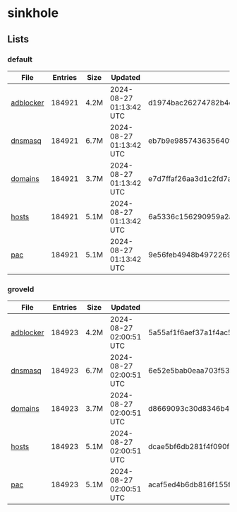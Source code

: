 # sinkhole

## Lists

### default

|File|Entries|Size|Updated|Hash|
|-|-|-|-|-|
|[adblocker](https://raw.githubusercontent.com/groveld/sinkhole/lists/default/adblocker.txt)|184921|4.2M|2024-08-27 01:13:42 UTC|d1974bac26274782b4d1ece21d46bd8c883befec138369a1de6de3c4a4113e0e|
|[dnsmasq](https://raw.githubusercontent.com/groveld/sinkhole/lists/default/dnsmasq.txt)|184921|6.7M|2024-08-27 01:13:42 UTC|eb7b9e985743635640fff1543add150c3f3ed297cf63133a39fc4bc912b2c8cb|
|[domains](https://raw.githubusercontent.com/groveld/sinkhole/lists/default/domains.txt)|184921|3.7M|2024-08-27 01:13:42 UTC|e7d7ffaf26aa3d1c2fd7ad2c79d59456d8b02108fdb3131c4b74cc566b2c148f|
|[hosts](https://raw.githubusercontent.com/groveld/sinkhole/lists/default/hosts.txt)|184921|5.1M|2024-08-27 01:13:42 UTC|6a5336c156290959a2a7b62007d23af47b5e1645ef034e1af840fefa0de9845a|
|[pac](https://raw.githubusercontent.com/groveld/sinkhole/lists/default/pac.txt)|184921|5.1M|2024-08-27 01:13:42 UTC|9e56feb4948b4972269f54884ad4bbef774109946b8164376fae2d4726ab8e61|

### groveld

|File|Entries|Size|Updated|Hash|
|-|-|-|-|-|
|[adblocker](https://raw.githubusercontent.com/groveld/sinkhole/lists/groveld/adblocker.txt)|184923|4.2M|2024-08-27 02:00:51 UTC|5a55af1f6aef37a1f4ac58645d9ecdd7b1cd6ec7a38e91f5f6529789fe21e156|
|[dnsmasq](https://raw.githubusercontent.com/groveld/sinkhole/lists/groveld/dnsmasq.txt)|184923|6.7M|2024-08-27 02:00:51 UTC|6e52e5bab0eaa703f5364e367be09d0679fe566726d6e16c2290c225c9ddb80c|
|[domains](https://raw.githubusercontent.com/groveld/sinkhole/lists/groveld/domains.txt)|184923|3.7M|2024-08-27 02:00:51 UTC|d8669093c30d8346b49acd491940dbd782c81860bf0f9db394b697617a347c0f|
|[hosts](https://raw.githubusercontent.com/groveld/sinkhole/lists/groveld/hosts.txt)|184923|5.1M|2024-08-27 02:00:51 UTC|dcae5bf6db281f4f090f9d929563933b5d2f778307262a004bfffb8f36c41813|
|[pac](https://raw.githubusercontent.com/groveld/sinkhole/lists/groveld/pac.txt)|184923|5.1M|2024-08-27 02:00:51 UTC|acaf5ed4b6db816f155f87237479f7c503d0da11fccd43cf347ba2dcf9b2911a|
